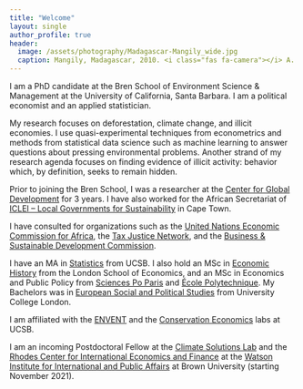 ```yaml
---
title: "Welcome"
layout: single
author_profile: true
header:
  image: /assets/photography/Madagascar-Mangily_wide.jpg
  caption: Mangily, Madagascar, 2010. <i class="fas fa-camera"></i> A. Lépissier
---
```


I am a PhD candidate at the Bren School of Environment Science & Management at the University of California, Santa Barbara. I am a political economist and an applied statistician.

My research focuses on deforestation, climate change, and illicit economies. I use quasi-experimental techniques from econometrics and methods from statistical data science such as machine learning to answer questions about pressing environmental problems. Another strand of my research agenda focuses on finding evidence of illicit activity: behavior which, by definition, seeks to remain hidden.

Prior to joining the Bren School, I was a researcher at the [Center for Global Development](https://www.cgdev.org/) for 3 years. I have also worked for the African Secretariat of [ICLEI – Local Governments for Sustainability](https://africa.iclei.org/) in Cape Town.

I have consulted for organizations such as the [United Nations Economic Commission for Africa](https://www.uneca.org/), the [Tax Justice Network](https://www.taxjustice.net/), and the [Business & Sustainable Development Commission](http://businesscommission.org/).

I have an MA in [Statistics](https://www.pstat.ucsb.edu/) from UCSB. I also hold an MSc in [Economic History](http://www.lse.ac.uk/Economic-History) from the London School of Economics, and an MSc in Economics and Public Policy from [Sciences Po Paris](https://www.sciencespo.fr/public/en.html) and [École Polytechnique](https://www.polytechnique.edu/en). My Bachelors was in [European Social and Political Studies](https://www.ucl.ac.uk/european-international-social-political-studies/) from University College London.

I am affiliated with the [ENVENT](https://www.enventlab.com/) and the [Conservation Economics](http://conservation-econ.com/) labs at UCSB.

I am an incoming Postdoctoral Fellow at the [Climate Solutions Lab](https://watson.brown.edu/climatesolutionslab/) and the [Rhodes Center for International Economics and Finance](https://watson.brown.edu/rhodes/) at the [Watson Institute for International and Public Affairs](https://watson.brown.edu/) at Brown University (starting November 2021).

<!-- <h3 class="archive__subtitle"><i class="fas fa-thumbtack"></i> Pinned posts</h3>
{% for post in site.posts %}
  {% if post.pin == true %}
    {% include archive-single.html%}
  {% endif %}
{% endfor %} -->

<!-- <h3 class="archive__subtitle"><i class="fas fa-bell"></i> Recent posts</h3>
<div class="grid__wrapper">
  {% for post in site.posts limit:4 %}
    {% include archive-single.html type="grid" %}
  {% endfor %}
</div> -->